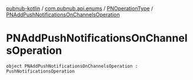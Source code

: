[pubnub-kotlin](../../index.md) / [com.pubnub.api.enums](../index.md) / [PNOperationType](index.md) / [PNAddPushNotificationsOnChannelsOperation](./-p-n-add-push-notifications-on-channels-operation.md)

# PNAddPushNotificationsOnChannelsOperation

`object PNAddPushNotificationsOnChannelsOperation : PushNotificationsOperation`